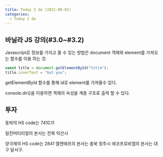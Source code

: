 ```yaml
---
title: Today I do (2021-08-01)
categories:
  - Today I do
---
```


## 바닐라 JS 강의(#3.0~#3.2)

Javascript로 정보를 가지고 올 수 있는 방법은 document 객체와 element를 가져오는 함수를 이용 하는 것.

```javascript
const title = document.getElementById("title");
title.innerText = "Got you";
```

getElementById 함수를 통해 id로 element를 가져올수 있다.

console.dir()을 이용하면 객체의 속성을 계층 구조로 출력 할 수 있다.

## 투자

동박의 HS code는 7410.11

일진머티리얼의 본사는 전북 익산시

양극재의 HS code는 2841
엘앤에프의 본사는 충북 청주시
에코프로비엠의 본사는 대구 달서구.
